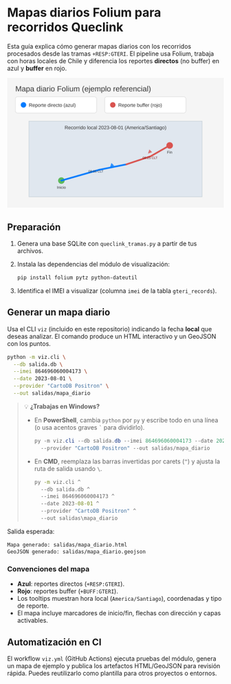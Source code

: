 # Mapas diarios Folium para recorridos Queclink

Esta guía explica cómo generar mapas diarios con los recorridos procesados desde las tramas
`+RESP:GTERI`. El pipeline usa Folium, trabaja con horas locales de Chile y diferencia los
reportes **directos** (no buffer) en azul y **buffer** en rojo.

![Mapa diario de ejemplo](./img/ejemplo.svg)

## Preparación

1. Genera una base SQLite con `queclink_tramas.py` a partir de tus archivos.
2. Instala las dependencias del módulo de visualización:

   ```bash
   pip install folium pytz python-dateutil
   ```

3. Identifica el IMEI a visualizar (columna `imei` de la tabla `gteri_records`).

## Generar un mapa diario

Usa el CLI `viz` (incluido en este repositorio) indicando la fecha **local** que deseas
analizar. El comando produce un HTML interactivo y un GeoJSON con los puntos.

```bash
python -m viz.cli \
  --db salida.db \
  --imei 864696060004173 \
  --date 2023-08-01 \
  --provider "CartoDB Positron" \
  --out salidas/mapa_diario
```

> 💡 **¿Trabajas en Windows?**
>
> - En **PowerShell**, cambia `python` por `py` y escribe todo en una línea (o usa acentos
>   graves `` ` `` para dividirlo).
>
>   ```powershell
>   py -m viz.cli --db salida.db --imei 864696060004173 --date 2023-08-01 `
>     --provider "CartoDB Positron" --out salidas/mapa_diario
>   ```
>
> - En **CMD**, reemplaza las barras invertidas por carets (`^`) y ajusta la ruta de salida
>   usando `\`.
>
>   ```cmd
>   py -m viz.cli ^
>     --db salida.db ^
>     --imei 864696060004173 ^
>     --date 2023-08-01 ^
>     --provider "CartoDB Positron" ^
>     --out salidas\mapa_diario
>   ```

Salida esperada:

```
Mapa generado: salidas/mapa_diario.html
GeoJSON generado: salidas/mapa_diario.geojson
```

### Convenciones del mapa

- **Azul**: reportes directos (`+RESP:GTERI`).
- **Rojo**: reportes buffer (`+BUFF:GTERI`).
- Los tooltips muestran hora local (`America/Santiago`), coordenadas y tipo de reporte.
- El mapa incluye marcadores de inicio/fin, flechas con dirección y capas activables.

## Automatización en CI

El workflow `viz.yml` (GitHub Actions) ejecuta pruebas del módulo, genera un mapa de ejemplo y
publica los artefactos HTML/GeoJSON para revisión rápida. Puedes reutilizarlo como plantilla para
otros proyectos o entornos.
